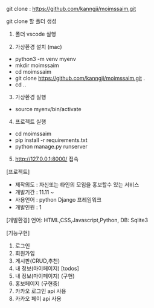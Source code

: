 git clone : https://github.com/kanngji/moimssaim.git

git clone 할 폴더 생성

1. 폴더 vscode 실행

2. 가상환경 설치 (mac)
- python3 -m venv myenv
- mkdir moimssaim
- cd moimssaim 
- git clone https://github.com/kanngji/moimssaim.git . 
- cd ..

3. 가상환경 실행
- source myenv/bin/activate

4. 프로젝트 실행
- cd moimssaim
- pip install -r requirements.txt
- python manage.py runserver

5. http://127.0.0.1:8000/ 접속

[프로젝트]
- 제작의도 : 자신또는 타인의 모임을 홍보할수 있는 서비스
- 개발기간 : 11.11 ~ 
- 사용언어 : python Django 프레임워크
- 개발인원 : 1

[개발환경]
언어: HTML,CSS,Javascript,Python,
DB: Sqlite3

[기능구현]
1. 로그인
2. 회원가입
3. 게시판(CRUD,추천)
4. 내 정보(마이페이지)
[todos]
1. 내 정보(마이페이지) (구현)
2. 홍보페이지 (구현중)
3. 카카오 로그인 api 사용
4. 카카오 페이 api 사용

